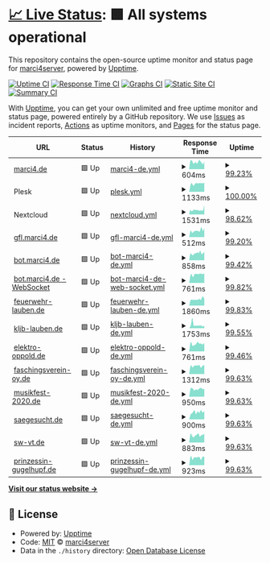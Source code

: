 # [📈 Live Status](https://marci4server.github.io/uptime): <!--live status--> **🟩 All systems operational**

This repository contains the open-source uptime monitor and status page for [marci4server](https://marci4server.github.io/uptime), powered by [Upptime](https://github.com/upptime/upptime).

[![Uptime CI](https://github.com/marci4server/uptime/workflows/Uptime%20CI/badge.svg)](https://github.com/marci4server/uptime/actions?query=workflow%3A%22Uptime+CI%22)
[![Response Time CI](https://github.com/marci4server/uptime/workflows/Response%20Time%20CI/badge.svg)](https://github.com/marci4server/uptime/actions?query=workflow%3A%22Response+Time+CI%22)
[![Graphs CI](https://github.com/marci4server/uptime/workflows/Graphs%20CI/badge.svg)](https://github.com/marci4server/uptime/actions?query=workflow%3A%22Graphs+CI%22)
[![Static Site CI](https://github.com/marci4server/uptime/workflows/Static%20Site%20CI/badge.svg)](https://github.com/marci4server/uptime/actions?query=workflow%3A%22Static+Site+CI%22)
[![Summary CI](https://github.com/marci4server/uptime/workflows/Summary%20CI/badge.svg)](https://github.com/marci4server/uptime/actions?query=workflow%3A%22Summary+CI%22)

With [Upptime](https://upptime.js.org), you can get your own unlimited and free uptime monitor and status page, powered entirely by a GitHub repository. We use [Issues](https://github.com/marci4server/uptime/issues) as incident reports, [Actions](https://github.com/marci4server/uptime/actions) as uptime monitors, and [Pages](https://marci4server.github.io/uptime) for the status page.

<!--start: status pages-->
<!-- This summary is generated by Upptime (https://github.com/upptime/upptime) -->
<!-- Do not edit this manually, your changes will be overwritten -->
<!-- prettier-ignore -->
| URL | Status | History | Response Time | Uptime |
| --- | ------ | ------- | ------------- | ------ |
| <img alt="" src="https://favicons.githubusercontent.com/marci4.de" height="13"> [marci4.de](https://marci4.de) | 🟩 Up | [marci4-de.yml](https://github.com/marci4server/uptime/commits/HEAD/history/marci4-de.yml) | <details><summary><img alt="Response time graph" src="./graphs/marci4-de/response-time-week.png" height="20"> 604ms</summary><br><a href="https://marci4server.github.io/uptime/history/marci4-de"><img alt="Response time 593" src="https://img.shields.io/endpoint?url=https%3A%2F%2Fraw.githubusercontent.com%2Fmarci4server%2Fuptime%2FHEAD%2Fapi%2Fmarci4-de%2Fresponse-time.json"></a><br><a href="https://marci4server.github.io/uptime/history/marci4-de"><img alt="24-hour response time 570" src="https://img.shields.io/endpoint?url=https%3A%2F%2Fraw.githubusercontent.com%2Fmarci4server%2Fuptime%2FHEAD%2Fapi%2Fmarci4-de%2Fresponse-time-day.json"></a><br><a href="https://marci4server.github.io/uptime/history/marci4-de"><img alt="7-day response time 604" src="https://img.shields.io/endpoint?url=https%3A%2F%2Fraw.githubusercontent.com%2Fmarci4server%2Fuptime%2FHEAD%2Fapi%2Fmarci4-de%2Fresponse-time-week.json"></a><br><a href="https://marci4server.github.io/uptime/history/marci4-de"><img alt="30-day response time 610" src="https://img.shields.io/endpoint?url=https%3A%2F%2Fraw.githubusercontent.com%2Fmarci4server%2Fuptime%2FHEAD%2Fapi%2Fmarci4-de%2Fresponse-time-month.json"></a><br><a href="https://marci4server.github.io/uptime/history/marci4-de"><img alt="1-year response time 593" src="https://img.shields.io/endpoint?url=https%3A%2F%2Fraw.githubusercontent.com%2Fmarci4server%2Fuptime%2FHEAD%2Fapi%2Fmarci4-de%2Fresponse-time-year.json"></a></details> | <details><summary><a href="https://marci4server.github.io/uptime/history/marci4-de">99.23%</a></summary><a href="https://marci4server.github.io/uptime/history/marci4-de"><img alt="All-time uptime 99.96%" src="https://img.shields.io/endpoint?url=https%3A%2F%2Fraw.githubusercontent.com%2Fmarci4server%2Fuptime%2FHEAD%2Fapi%2Fmarci4-de%2Fuptime.json"></a><br><a href="https://marci4server.github.io/uptime/history/marci4-de"><img alt="24-hour uptime 95.84%" src="https://img.shields.io/endpoint?url=https%3A%2F%2Fraw.githubusercontent.com%2Fmarci4server%2Fuptime%2FHEAD%2Fapi%2Fmarci4-de%2Fuptime-day.json"></a><br><a href="https://marci4server.github.io/uptime/history/marci4-de"><img alt="7-day uptime 99.23%" src="https://img.shields.io/endpoint?url=https%3A%2F%2Fraw.githubusercontent.com%2Fmarci4server%2Fuptime%2FHEAD%2Fapi%2Fmarci4-de%2Fuptime-week.json"></a><br><a href="https://marci4server.github.io/uptime/history/marci4-de"><img alt="30-day uptime 99.82%" src="https://img.shields.io/endpoint?url=https%3A%2F%2Fraw.githubusercontent.com%2Fmarci4server%2Fuptime%2FHEAD%2Fapi%2Fmarci4-de%2Fuptime-month.json"></a><br><a href="https://marci4server.github.io/uptime/history/marci4-de"><img alt="1-year uptime 99.96%" src="https://img.shields.io/endpoint?url=https%3A%2F%2Fraw.githubusercontent.com%2Fmarci4server%2Fuptime%2FHEAD%2Fapi%2Fmarci4-de%2Fuptime-year.json"></a></details>
| <img alt="" src="https://favicons.githubusercontent.com/null" height="13"> Plesk | 🟩 Up | [plesk.yml](https://github.com/marci4server/uptime/commits/HEAD/history/plesk.yml) | <details><summary><img alt="Response time graph" src="./graphs/plesk/response-time-week.png" height="20"> 1133ms</summary><br><a href="https://marci4server.github.io/uptime/history/plesk"><img alt="Response time 1101" src="https://img.shields.io/endpoint?url=https%3A%2F%2Fraw.githubusercontent.com%2Fmarci4server%2Fuptime%2FHEAD%2Fapi%2Fplesk%2Fresponse-time.json"></a><br><a href="https://marci4server.github.io/uptime/history/plesk"><img alt="24-hour response time 1232" src="https://img.shields.io/endpoint?url=https%3A%2F%2Fraw.githubusercontent.com%2Fmarci4server%2Fuptime%2FHEAD%2Fapi%2Fplesk%2Fresponse-time-day.json"></a><br><a href="https://marci4server.github.io/uptime/history/plesk"><img alt="7-day response time 1133" src="https://img.shields.io/endpoint?url=https%3A%2F%2Fraw.githubusercontent.com%2Fmarci4server%2Fuptime%2FHEAD%2Fapi%2Fplesk%2Fresponse-time-week.json"></a><br><a href="https://marci4server.github.io/uptime/history/plesk"><img alt="30-day response time 1121" src="https://img.shields.io/endpoint?url=https%3A%2F%2Fraw.githubusercontent.com%2Fmarci4server%2Fuptime%2FHEAD%2Fapi%2Fplesk%2Fresponse-time-month.json"></a><br><a href="https://marci4server.github.io/uptime/history/plesk"><img alt="1-year response time 1101" src="https://img.shields.io/endpoint?url=https%3A%2F%2Fraw.githubusercontent.com%2Fmarci4server%2Fuptime%2FHEAD%2Fapi%2Fplesk%2Fresponse-time-year.json"></a></details> | <details><summary><a href="https://marci4server.github.io/uptime/history/plesk">100.00%</a></summary><a href="https://marci4server.github.io/uptime/history/plesk"><img alt="All-time uptime 100.00%" src="https://img.shields.io/endpoint?url=https%3A%2F%2Fraw.githubusercontent.com%2Fmarci4server%2Fuptime%2FHEAD%2Fapi%2Fplesk%2Fuptime.json"></a><br><a href="https://marci4server.github.io/uptime/history/plesk"><img alt="24-hour uptime 100.00%" src="https://img.shields.io/endpoint?url=https%3A%2F%2Fraw.githubusercontent.com%2Fmarci4server%2Fuptime%2FHEAD%2Fapi%2Fplesk%2Fuptime-day.json"></a><br><a href="https://marci4server.github.io/uptime/history/plesk"><img alt="7-day uptime 100.00%" src="https://img.shields.io/endpoint?url=https%3A%2F%2Fraw.githubusercontent.com%2Fmarci4server%2Fuptime%2FHEAD%2Fapi%2Fplesk%2Fuptime-week.json"></a><br><a href="https://marci4server.github.io/uptime/history/plesk"><img alt="30-day uptime 100.00%" src="https://img.shields.io/endpoint?url=https%3A%2F%2Fraw.githubusercontent.com%2Fmarci4server%2Fuptime%2FHEAD%2Fapi%2Fplesk%2Fuptime-month.json"></a><br><a href="https://marci4server.github.io/uptime/history/plesk"><img alt="1-year uptime 100.00%" src="https://img.shields.io/endpoint?url=https%3A%2F%2Fraw.githubusercontent.com%2Fmarci4server%2Fuptime%2FHEAD%2Fapi%2Fplesk%2Fuptime-year.json"></a></details>
| <img alt="" src="https://favicons.githubusercontent.com/null" height="13"> Nextcloud | 🟩 Up | [nextcloud.yml](https://github.com/marci4server/uptime/commits/HEAD/history/nextcloud.yml) | <details><summary><img alt="Response time graph" src="./graphs/nextcloud/response-time-week.png" height="20"> 1531ms</summary><br><a href="https://marci4server.github.io/uptime/history/nextcloud"><img alt="Response time 1773" src="https://img.shields.io/endpoint?url=https%3A%2F%2Fraw.githubusercontent.com%2Fmarci4server%2Fuptime%2FHEAD%2Fapi%2Fnextcloud%2Fresponse-time.json"></a><br><a href="https://marci4server.github.io/uptime/history/nextcloud"><img alt="24-hour response time 1673" src="https://img.shields.io/endpoint?url=https%3A%2F%2Fraw.githubusercontent.com%2Fmarci4server%2Fuptime%2FHEAD%2Fapi%2Fnextcloud%2Fresponse-time-day.json"></a><br><a href="https://marci4server.github.io/uptime/history/nextcloud"><img alt="7-day response time 1531" src="https://img.shields.io/endpoint?url=https%3A%2F%2Fraw.githubusercontent.com%2Fmarci4server%2Fuptime%2FHEAD%2Fapi%2Fnextcloud%2Fresponse-time-week.json"></a><br><a href="https://marci4server.github.io/uptime/history/nextcloud"><img alt="30-day response time 1515" src="https://img.shields.io/endpoint?url=https%3A%2F%2Fraw.githubusercontent.com%2Fmarci4server%2Fuptime%2FHEAD%2Fapi%2Fnextcloud%2Fresponse-time-month.json"></a><br><a href="https://marci4server.github.io/uptime/history/nextcloud"><img alt="1-year response time 1773" src="https://img.shields.io/endpoint?url=https%3A%2F%2Fraw.githubusercontent.com%2Fmarci4server%2Fuptime%2FHEAD%2Fapi%2Fnextcloud%2Fresponse-time-year.json"></a></details> | <details><summary><a href="https://marci4server.github.io/uptime/history/nextcloud">98.62%</a></summary><a href="https://marci4server.github.io/uptime/history/nextcloud"><img alt="All-time uptime 99.93%" src="https://img.shields.io/endpoint?url=https%3A%2F%2Fraw.githubusercontent.com%2Fmarci4server%2Fuptime%2FHEAD%2Fapi%2Fnextcloud%2Fuptime.json"></a><br><a href="https://marci4server.github.io/uptime/history/nextcloud"><img alt="24-hour uptime 91.78%" src="https://img.shields.io/endpoint?url=https%3A%2F%2Fraw.githubusercontent.com%2Fmarci4server%2Fuptime%2FHEAD%2Fapi%2Fnextcloud%2Fuptime-day.json"></a><br><a href="https://marci4server.github.io/uptime/history/nextcloud"><img alt="7-day uptime 98.62%" src="https://img.shields.io/endpoint?url=https%3A%2F%2Fraw.githubusercontent.com%2Fmarci4server%2Fuptime%2FHEAD%2Fapi%2Fnextcloud%2Fuptime-week.json"></a><br><a href="https://marci4server.github.io/uptime/history/nextcloud"><img alt="30-day uptime 99.68%" src="https://img.shields.io/endpoint?url=https%3A%2F%2Fraw.githubusercontent.com%2Fmarci4server%2Fuptime%2FHEAD%2Fapi%2Fnextcloud%2Fuptime-month.json"></a><br><a href="https://marci4server.github.io/uptime/history/nextcloud"><img alt="1-year uptime 99.93%" src="https://img.shields.io/endpoint?url=https%3A%2F%2Fraw.githubusercontent.com%2Fmarci4server%2Fuptime%2FHEAD%2Fapi%2Fnextcloud%2Fuptime-year.json"></a></details>
| <img alt="" src="https://favicons.githubusercontent.com/gfl.marci4.de" height="13"> [gfl.marci4.de](https://gfl.marci4.de) | 🟩 Up | [gfl-marci4-de.yml](https://github.com/marci4server/uptime/commits/HEAD/history/gfl-marci4-de.yml) | <details><summary><img alt="Response time graph" src="./graphs/gfl-marci4-de/response-time-week.png" height="20"> 512ms</summary><br><a href="https://marci4server.github.io/uptime/history/gfl-marci4-de"><img alt="Response time 549" src="https://img.shields.io/endpoint?url=https%3A%2F%2Fraw.githubusercontent.com%2Fmarci4server%2Fuptime%2FHEAD%2Fapi%2Fgfl-marci4-de%2Fresponse-time.json"></a><br><a href="https://marci4server.github.io/uptime/history/gfl-marci4-de"><img alt="24-hour response time 552" src="https://img.shields.io/endpoint?url=https%3A%2F%2Fraw.githubusercontent.com%2Fmarci4server%2Fuptime%2FHEAD%2Fapi%2Fgfl-marci4-de%2Fresponse-time-day.json"></a><br><a href="https://marci4server.github.io/uptime/history/gfl-marci4-de"><img alt="7-day response time 512" src="https://img.shields.io/endpoint?url=https%3A%2F%2Fraw.githubusercontent.com%2Fmarci4server%2Fuptime%2FHEAD%2Fapi%2Fgfl-marci4-de%2Fresponse-time-week.json"></a><br><a href="https://marci4server.github.io/uptime/history/gfl-marci4-de"><img alt="30-day response time 547" src="https://img.shields.io/endpoint?url=https%3A%2F%2Fraw.githubusercontent.com%2Fmarci4server%2Fuptime%2FHEAD%2Fapi%2Fgfl-marci4-de%2Fresponse-time-month.json"></a><br><a href="https://marci4server.github.io/uptime/history/gfl-marci4-de"><img alt="1-year response time 549" src="https://img.shields.io/endpoint?url=https%3A%2F%2Fraw.githubusercontent.com%2Fmarci4server%2Fuptime%2FHEAD%2Fapi%2Fgfl-marci4-de%2Fresponse-time-year.json"></a></details> | <details><summary><a href="https://marci4server.github.io/uptime/history/gfl-marci4-de">99.20%</a></summary><a href="https://marci4server.github.io/uptime/history/gfl-marci4-de"><img alt="All-time uptime 99.96%" src="https://img.shields.io/endpoint?url=https%3A%2F%2Fraw.githubusercontent.com%2Fmarci4server%2Fuptime%2FHEAD%2Fapi%2Fgfl-marci4-de%2Fuptime.json"></a><br><a href="https://marci4server.github.io/uptime/history/gfl-marci4-de"><img alt="24-hour uptime 95.84%" src="https://img.shields.io/endpoint?url=https%3A%2F%2Fraw.githubusercontent.com%2Fmarci4server%2Fuptime%2FHEAD%2Fapi%2Fgfl-marci4-de%2Fuptime-day.json"></a><br><a href="https://marci4server.github.io/uptime/history/gfl-marci4-de"><img alt="7-day uptime 99.20%" src="https://img.shields.io/endpoint?url=https%3A%2F%2Fraw.githubusercontent.com%2Fmarci4server%2Fuptime%2FHEAD%2Fapi%2Fgfl-marci4-de%2Fuptime-week.json"></a><br><a href="https://marci4server.github.io/uptime/history/gfl-marci4-de"><img alt="30-day uptime 99.82%" src="https://img.shields.io/endpoint?url=https%3A%2F%2Fraw.githubusercontent.com%2Fmarci4server%2Fuptime%2FHEAD%2Fapi%2Fgfl-marci4-de%2Fuptime-month.json"></a><br><a href="https://marci4server.github.io/uptime/history/gfl-marci4-de"><img alt="1-year uptime 99.96%" src="https://img.shields.io/endpoint?url=https%3A%2F%2Fraw.githubusercontent.com%2Fmarci4server%2Fuptime%2FHEAD%2Fapi%2Fgfl-marci4-de%2Fuptime-year.json"></a></details>
| <img alt="" src="https://favicons.githubusercontent.com/bot.marci4.de" height="13"> [bot.marci4.de](https://bot.marci4.de) | 🟩 Up | [bot-marci4-de.yml](https://github.com/marci4server/uptime/commits/HEAD/history/bot-marci4-de.yml) | <details><summary><img alt="Response time graph" src="./graphs/bot-marci4-de/response-time-week.png" height="20"> 858ms</summary><br><a href="https://marci4server.github.io/uptime/history/bot-marci4-de"><img alt="Response time 819" src="https://img.shields.io/endpoint?url=https%3A%2F%2Fraw.githubusercontent.com%2Fmarci4server%2Fuptime%2FHEAD%2Fapi%2Fbot-marci4-de%2Fresponse-time.json"></a><br><a href="https://marci4server.github.io/uptime/history/bot-marci4-de"><img alt="24-hour response time 959" src="https://img.shields.io/endpoint?url=https%3A%2F%2Fraw.githubusercontent.com%2Fmarci4server%2Fuptime%2FHEAD%2Fapi%2Fbot-marci4-de%2Fresponse-time-day.json"></a><br><a href="https://marci4server.github.io/uptime/history/bot-marci4-de"><img alt="7-day response time 858" src="https://img.shields.io/endpoint?url=https%3A%2F%2Fraw.githubusercontent.com%2Fmarci4server%2Fuptime%2FHEAD%2Fapi%2Fbot-marci4-de%2Fresponse-time-week.json"></a><br><a href="https://marci4server.github.io/uptime/history/bot-marci4-de"><img alt="30-day response time 867" src="https://img.shields.io/endpoint?url=https%3A%2F%2Fraw.githubusercontent.com%2Fmarci4server%2Fuptime%2FHEAD%2Fapi%2Fbot-marci4-de%2Fresponse-time-month.json"></a><br><a href="https://marci4server.github.io/uptime/history/bot-marci4-de"><img alt="1-year response time 819" src="https://img.shields.io/endpoint?url=https%3A%2F%2Fraw.githubusercontent.com%2Fmarci4server%2Fuptime%2FHEAD%2Fapi%2Fbot-marci4-de%2Fresponse-time-year.json"></a></details> | <details><summary><a href="https://marci4server.github.io/uptime/history/bot-marci4-de">99.42%</a></summary><a href="https://marci4server.github.io/uptime/history/bot-marci4-de"><img alt="All-time uptime 99.97%" src="https://img.shields.io/endpoint?url=https%3A%2F%2Fraw.githubusercontent.com%2Fmarci4server%2Fuptime%2FHEAD%2Fapi%2Fbot-marci4-de%2Fuptime.json"></a><br><a href="https://marci4server.github.io/uptime/history/bot-marci4-de"><img alt="24-hour uptime 97.34%" src="https://img.shields.io/endpoint?url=https%3A%2F%2Fraw.githubusercontent.com%2Fmarci4server%2Fuptime%2FHEAD%2Fapi%2Fbot-marci4-de%2Fuptime-day.json"></a><br><a href="https://marci4server.github.io/uptime/history/bot-marci4-de"><img alt="7-day uptime 99.42%" src="https://img.shields.io/endpoint?url=https%3A%2F%2Fraw.githubusercontent.com%2Fmarci4server%2Fuptime%2FHEAD%2Fapi%2Fbot-marci4-de%2Fuptime-week.json"></a><br><a href="https://marci4server.github.io/uptime/history/bot-marci4-de"><img alt="30-day uptime 99.87%" src="https://img.shields.io/endpoint?url=https%3A%2F%2Fraw.githubusercontent.com%2Fmarci4server%2Fuptime%2FHEAD%2Fapi%2Fbot-marci4-de%2Fuptime-month.json"></a><br><a href="https://marci4server.github.io/uptime/history/bot-marci4-de"><img alt="1-year uptime 99.97%" src="https://img.shields.io/endpoint?url=https%3A%2F%2Fraw.githubusercontent.com%2Fmarci4server%2Fuptime%2FHEAD%2Fapi%2Fbot-marci4-de%2Fuptime-year.json"></a></details>
| <img alt="" src="https://favicons.githubusercontent.com/bot.marci4.de" height="13"> [bot.marci4.de - WebSocket](https://bot.marci4.de:8081) | 🟩 Up | [bot-marci4-de-web-socket.yml](https://github.com/marci4server/uptime/commits/HEAD/history/bot-marci4-de-web-socket.yml) | <details><summary><img alt="Response time graph" src="./graphs/bot-marci4-de-web-socket/response-time-week.png" height="20"> 761ms</summary><br><a href="https://marci4server.github.io/uptime/history/bot-marci4-de-web-socket"><img alt="Response time 691" src="https://img.shields.io/endpoint?url=https%3A%2F%2Fraw.githubusercontent.com%2Fmarci4server%2Fuptime%2FHEAD%2Fapi%2Fbot-marci4-de-web-socket%2Fresponse-time.json"></a><br><a href="https://marci4server.github.io/uptime/history/bot-marci4-de-web-socket"><img alt="24-hour response time 828" src="https://img.shields.io/endpoint?url=https%3A%2F%2Fraw.githubusercontent.com%2Fmarci4server%2Fuptime%2FHEAD%2Fapi%2Fbot-marci4-de-web-socket%2Fresponse-time-day.json"></a><br><a href="https://marci4server.github.io/uptime/history/bot-marci4-de-web-socket"><img alt="7-day response time 761" src="https://img.shields.io/endpoint?url=https%3A%2F%2Fraw.githubusercontent.com%2Fmarci4server%2Fuptime%2FHEAD%2Fapi%2Fbot-marci4-de-web-socket%2Fresponse-time-week.json"></a><br><a href="https://marci4server.github.io/uptime/history/bot-marci4-de-web-socket"><img alt="30-day response time 744" src="https://img.shields.io/endpoint?url=https%3A%2F%2Fraw.githubusercontent.com%2Fmarci4server%2Fuptime%2FHEAD%2Fapi%2Fbot-marci4-de-web-socket%2Fresponse-time-month.json"></a><br><a href="https://marci4server.github.io/uptime/history/bot-marci4-de-web-socket"><img alt="1-year response time 691" src="https://img.shields.io/endpoint?url=https%3A%2F%2Fraw.githubusercontent.com%2Fmarci4server%2Fuptime%2FHEAD%2Fapi%2Fbot-marci4-de-web-socket%2Fresponse-time-year.json"></a></details> | <details><summary><a href="https://marci4server.github.io/uptime/history/bot-marci4-de-web-socket">99.82%</a></summary><a href="https://marci4server.github.io/uptime/history/bot-marci4-de-web-socket"><img alt="All-time uptime 99.99%" src="https://img.shields.io/endpoint?url=https%3A%2F%2Fraw.githubusercontent.com%2Fmarci4server%2Fuptime%2FHEAD%2Fapi%2Fbot-marci4-de-web-socket%2Fuptime.json"></a><br><a href="https://marci4server.github.io/uptime/history/bot-marci4-de-web-socket"><img alt="24-hour uptime 100.00%" src="https://img.shields.io/endpoint?url=https%3A%2F%2Fraw.githubusercontent.com%2Fmarci4server%2Fuptime%2FHEAD%2Fapi%2Fbot-marci4-de-web-socket%2Fuptime-day.json"></a><br><a href="https://marci4server.github.io/uptime/history/bot-marci4-de-web-socket"><img alt="7-day uptime 99.82%" src="https://img.shields.io/endpoint?url=https%3A%2F%2Fraw.githubusercontent.com%2Fmarci4server%2Fuptime%2FHEAD%2Fapi%2Fbot-marci4-de-web-socket%2Fuptime-week.json"></a><br><a href="https://marci4server.github.io/uptime/history/bot-marci4-de-web-socket"><img alt="30-day uptime 99.96%" src="https://img.shields.io/endpoint?url=https%3A%2F%2Fraw.githubusercontent.com%2Fmarci4server%2Fuptime%2FHEAD%2Fapi%2Fbot-marci4-de-web-socket%2Fuptime-month.json"></a><br><a href="https://marci4server.github.io/uptime/history/bot-marci4-de-web-socket"><img alt="1-year uptime 99.99%" src="https://img.shields.io/endpoint?url=https%3A%2F%2Fraw.githubusercontent.com%2Fmarci4server%2Fuptime%2FHEAD%2Fapi%2Fbot-marci4-de-web-socket%2Fuptime-year.json"></a></details>
| <img alt="" src="https://favicons.githubusercontent.com/feuerwehr-lauben.de" height="13"> [feuerwehr-lauben.de](https://feuerwehr-lauben.de) | 🟩 Up | [feuerwehr-lauben-de.yml](https://github.com/marci4server/uptime/commits/HEAD/history/feuerwehr-lauben-de.yml) | <details><summary><img alt="Response time graph" src="./graphs/feuerwehr-lauben-de/response-time-week.png" height="20"> 1860ms</summary><br><a href="https://marci4server.github.io/uptime/history/feuerwehr-lauben-de"><img alt="Response time 1501" src="https://img.shields.io/endpoint?url=https%3A%2F%2Fraw.githubusercontent.com%2Fmarci4server%2Fuptime%2FHEAD%2Fapi%2Ffeuerwehr-lauben-de%2Fresponse-time.json"></a><br><a href="https://marci4server.github.io/uptime/history/feuerwehr-lauben-de"><img alt="24-hour response time 1905" src="https://img.shields.io/endpoint?url=https%3A%2F%2Fraw.githubusercontent.com%2Fmarci4server%2Fuptime%2FHEAD%2Fapi%2Ffeuerwehr-lauben-de%2Fresponse-time-day.json"></a><br><a href="https://marci4server.github.io/uptime/history/feuerwehr-lauben-de"><img alt="7-day response time 1860" src="https://img.shields.io/endpoint?url=https%3A%2F%2Fraw.githubusercontent.com%2Fmarci4server%2Fuptime%2FHEAD%2Fapi%2Ffeuerwehr-lauben-de%2Fresponse-time-week.json"></a><br><a href="https://marci4server.github.io/uptime/history/feuerwehr-lauben-de"><img alt="30-day response time 1752" src="https://img.shields.io/endpoint?url=https%3A%2F%2Fraw.githubusercontent.com%2Fmarci4server%2Fuptime%2FHEAD%2Fapi%2Ffeuerwehr-lauben-de%2Fresponse-time-month.json"></a><br><a href="https://marci4server.github.io/uptime/history/feuerwehr-lauben-de"><img alt="1-year response time 1501" src="https://img.shields.io/endpoint?url=https%3A%2F%2Fraw.githubusercontent.com%2Fmarci4server%2Fuptime%2FHEAD%2Fapi%2Ffeuerwehr-lauben-de%2Fresponse-time-year.json"></a></details> | <details><summary><a href="https://marci4server.github.io/uptime/history/feuerwehr-lauben-de">99.83%</a></summary><a href="https://marci4server.github.io/uptime/history/feuerwehr-lauben-de"><img alt="All-time uptime 99.99%" src="https://img.shields.io/endpoint?url=https%3A%2F%2Fraw.githubusercontent.com%2Fmarci4server%2Fuptime%2FHEAD%2Fapi%2Ffeuerwehr-lauben-de%2Fuptime.json"></a><br><a href="https://marci4server.github.io/uptime/history/feuerwehr-lauben-de"><img alt="24-hour uptime 98.82%" src="https://img.shields.io/endpoint?url=https%3A%2F%2Fraw.githubusercontent.com%2Fmarci4server%2Fuptime%2FHEAD%2Fapi%2Ffeuerwehr-lauben-de%2Fuptime-day.json"></a><br><a href="https://marci4server.github.io/uptime/history/feuerwehr-lauben-de"><img alt="7-day uptime 99.83%" src="https://img.shields.io/endpoint?url=https%3A%2F%2Fraw.githubusercontent.com%2Fmarci4server%2Fuptime%2FHEAD%2Fapi%2Ffeuerwehr-lauben-de%2Fuptime-week.json"></a><br><a href="https://marci4server.github.io/uptime/history/feuerwehr-lauben-de"><img alt="30-day uptime 99.96%" src="https://img.shields.io/endpoint?url=https%3A%2F%2Fraw.githubusercontent.com%2Fmarci4server%2Fuptime%2FHEAD%2Fapi%2Ffeuerwehr-lauben-de%2Fuptime-month.json"></a><br><a href="https://marci4server.github.io/uptime/history/feuerwehr-lauben-de"><img alt="1-year uptime 99.99%" src="https://img.shields.io/endpoint?url=https%3A%2F%2Fraw.githubusercontent.com%2Fmarci4server%2Fuptime%2FHEAD%2Fapi%2Ffeuerwehr-lauben-de%2Fuptime-year.json"></a></details>
| <img alt="" src="https://favicons.githubusercontent.com/kljb-lauben.de" height="13"> [kljb-lauben.de](https://kljb-lauben.de) | 🟩 Up | [kljb-lauben-de.yml](https://github.com/marci4server/uptime/commits/HEAD/history/kljb-lauben-de.yml) | <details><summary><img alt="Response time graph" src="./graphs/kljb-lauben-de/response-time-week.png" height="20"> 1753ms</summary><br><a href="https://marci4server.github.io/uptime/history/kljb-lauben-de"><img alt="Response time 1710" src="https://img.shields.io/endpoint?url=https%3A%2F%2Fraw.githubusercontent.com%2Fmarci4server%2Fuptime%2FHEAD%2Fapi%2Fkljb-lauben-de%2Fresponse-time.json"></a><br><a href="https://marci4server.github.io/uptime/history/kljb-lauben-de"><img alt="24-hour response time 1525" src="https://img.shields.io/endpoint?url=https%3A%2F%2Fraw.githubusercontent.com%2Fmarci4server%2Fuptime%2FHEAD%2Fapi%2Fkljb-lauben-de%2Fresponse-time-day.json"></a><br><a href="https://marci4server.github.io/uptime/history/kljb-lauben-de"><img alt="7-day response time 1753" src="https://img.shields.io/endpoint?url=https%3A%2F%2Fraw.githubusercontent.com%2Fmarci4server%2Fuptime%2FHEAD%2Fapi%2Fkljb-lauben-de%2Fresponse-time-week.json"></a><br><a href="https://marci4server.github.io/uptime/history/kljb-lauben-de"><img alt="30-day response time 1536" src="https://img.shields.io/endpoint?url=https%3A%2F%2Fraw.githubusercontent.com%2Fmarci4server%2Fuptime%2FHEAD%2Fapi%2Fkljb-lauben-de%2Fresponse-time-month.json"></a><br><a href="https://marci4server.github.io/uptime/history/kljb-lauben-de"><img alt="1-year response time 1710" src="https://img.shields.io/endpoint?url=https%3A%2F%2Fraw.githubusercontent.com%2Fmarci4server%2Fuptime%2FHEAD%2Fapi%2Fkljb-lauben-de%2Fresponse-time-year.json"></a></details> | <details><summary><a href="https://marci4server.github.io/uptime/history/kljb-lauben-de">99.55%</a></summary><a href="https://marci4server.github.io/uptime/history/kljb-lauben-de"><img alt="All-time uptime 99.98%" src="https://img.shields.io/endpoint?url=https%3A%2F%2Fraw.githubusercontent.com%2Fmarci4server%2Fuptime%2FHEAD%2Fapi%2Fkljb-lauben-de%2Fuptime.json"></a><br><a href="https://marci4server.github.io/uptime/history/kljb-lauben-de"><img alt="24-hour uptime 98.82%" src="https://img.shields.io/endpoint?url=https%3A%2F%2Fraw.githubusercontent.com%2Fmarci4server%2Fuptime%2FHEAD%2Fapi%2Fkljb-lauben-de%2Fuptime-day.json"></a><br><a href="https://marci4server.github.io/uptime/history/kljb-lauben-de"><img alt="7-day uptime 99.55%" src="https://img.shields.io/endpoint?url=https%3A%2F%2Fraw.githubusercontent.com%2Fmarci4server%2Fuptime%2FHEAD%2Fapi%2Fkljb-lauben-de%2Fuptime-week.json"></a><br><a href="https://marci4server.github.io/uptime/history/kljb-lauben-de"><img alt="30-day uptime 99.90%" src="https://img.shields.io/endpoint?url=https%3A%2F%2Fraw.githubusercontent.com%2Fmarci4server%2Fuptime%2FHEAD%2Fapi%2Fkljb-lauben-de%2Fuptime-month.json"></a><br><a href="https://marci4server.github.io/uptime/history/kljb-lauben-de"><img alt="1-year uptime 99.98%" src="https://img.shields.io/endpoint?url=https%3A%2F%2Fraw.githubusercontent.com%2Fmarci4server%2Fuptime%2FHEAD%2Fapi%2Fkljb-lauben-de%2Fuptime-year.json"></a></details>
| <img alt="" src="https://favicons.githubusercontent.com/elektro-oppold.de" height="13"> [elektro-oppold.de](https://elektro-oppold.de) | 🟩 Up | [elektro-oppold-de.yml](https://github.com/marci4server/uptime/commits/HEAD/history/elektro-oppold-de.yml) | <details><summary><img alt="Response time graph" src="./graphs/elektro-oppold-de/response-time-week.png" height="20"> 761ms</summary><br><a href="https://marci4server.github.io/uptime/history/elektro-oppold-de"><img alt="Response time 733" src="https://img.shields.io/endpoint?url=https%3A%2F%2Fraw.githubusercontent.com%2Fmarci4server%2Fuptime%2FHEAD%2Fapi%2Felektro-oppold-de%2Fresponse-time.json"></a><br><a href="https://marci4server.github.io/uptime/history/elektro-oppold-de"><img alt="24-hour response time 810" src="https://img.shields.io/endpoint?url=https%3A%2F%2Fraw.githubusercontent.com%2Fmarci4server%2Fuptime%2FHEAD%2Fapi%2Felektro-oppold-de%2Fresponse-time-day.json"></a><br><a href="https://marci4server.github.io/uptime/history/elektro-oppold-de"><img alt="7-day response time 761" src="https://img.shields.io/endpoint?url=https%3A%2F%2Fraw.githubusercontent.com%2Fmarci4server%2Fuptime%2FHEAD%2Fapi%2Felektro-oppold-de%2Fresponse-time-week.json"></a><br><a href="https://marci4server.github.io/uptime/history/elektro-oppold-de"><img alt="30-day response time 776" src="https://img.shields.io/endpoint?url=https%3A%2F%2Fraw.githubusercontent.com%2Fmarci4server%2Fuptime%2FHEAD%2Fapi%2Felektro-oppold-de%2Fresponse-time-month.json"></a><br><a href="https://marci4server.github.io/uptime/history/elektro-oppold-de"><img alt="1-year response time 733" src="https://img.shields.io/endpoint?url=https%3A%2F%2Fraw.githubusercontent.com%2Fmarci4server%2Fuptime%2FHEAD%2Fapi%2Felektro-oppold-de%2Fresponse-time-year.json"></a></details> | <details><summary><a href="https://marci4server.github.io/uptime/history/elektro-oppold-de">99.46%</a></summary><a href="https://marci4server.github.io/uptime/history/elektro-oppold-de"><img alt="All-time uptime 99.97%" src="https://img.shields.io/endpoint?url=https%3A%2F%2Fraw.githubusercontent.com%2Fmarci4server%2Fuptime%2FHEAD%2Fapi%2Felektro-oppold-de%2Fuptime.json"></a><br><a href="https://marci4server.github.io/uptime/history/elektro-oppold-de"><img alt="24-hour uptime 97.38%" src="https://img.shields.io/endpoint?url=https%3A%2F%2Fraw.githubusercontent.com%2Fmarci4server%2Fuptime%2FHEAD%2Fapi%2Felektro-oppold-de%2Fuptime-day.json"></a><br><a href="https://marci4server.github.io/uptime/history/elektro-oppold-de"><img alt="7-day uptime 99.46%" src="https://img.shields.io/endpoint?url=https%3A%2F%2Fraw.githubusercontent.com%2Fmarci4server%2Fuptime%2FHEAD%2Fapi%2Felektro-oppold-de%2Fuptime-week.json"></a><br><a href="https://marci4server.github.io/uptime/history/elektro-oppold-de"><img alt="30-day uptime 99.88%" src="https://img.shields.io/endpoint?url=https%3A%2F%2Fraw.githubusercontent.com%2Fmarci4server%2Fuptime%2FHEAD%2Fapi%2Felektro-oppold-de%2Fuptime-month.json"></a><br><a href="https://marci4server.github.io/uptime/history/elektro-oppold-de"><img alt="1-year uptime 99.97%" src="https://img.shields.io/endpoint?url=https%3A%2F%2Fraw.githubusercontent.com%2Fmarci4server%2Fuptime%2FHEAD%2Fapi%2Felektro-oppold-de%2Fuptime-year.json"></a></details>
| <img alt="" src="https://favicons.githubusercontent.com/faschingsverein-oy.de" height="13"> [faschingsverein-oy.de](https://faschingsverein-oy.de) | 🟩 Up | [faschingsverein-oy-de.yml](https://github.com/marci4server/uptime/commits/HEAD/history/faschingsverein-oy-de.yml) | <details><summary><img alt="Response time graph" src="./graphs/faschingsverein-oy-de/response-time-week.png" height="20"> 1312ms</summary><br><a href="https://marci4server.github.io/uptime/history/faschingsverein-oy-de"><img alt="Response time 1306" src="https://img.shields.io/endpoint?url=https%3A%2F%2Fraw.githubusercontent.com%2Fmarci4server%2Fuptime%2FHEAD%2Fapi%2Ffaschingsverein-oy-de%2Fresponse-time.json"></a><br><a href="https://marci4server.github.io/uptime/history/faschingsverein-oy-de"><img alt="24-hour response time 1410" src="https://img.shields.io/endpoint?url=https%3A%2F%2Fraw.githubusercontent.com%2Fmarci4server%2Fuptime%2FHEAD%2Fapi%2Ffaschingsverein-oy-de%2Fresponse-time-day.json"></a><br><a href="https://marci4server.github.io/uptime/history/faschingsverein-oy-de"><img alt="7-day response time 1312" src="https://img.shields.io/endpoint?url=https%3A%2F%2Fraw.githubusercontent.com%2Fmarci4server%2Fuptime%2FHEAD%2Fapi%2Ffaschingsverein-oy-de%2Fresponse-time-week.json"></a><br><a href="https://marci4server.github.io/uptime/history/faschingsverein-oy-de"><img alt="30-day response time 1311" src="https://img.shields.io/endpoint?url=https%3A%2F%2Fraw.githubusercontent.com%2Fmarci4server%2Fuptime%2FHEAD%2Fapi%2Ffaschingsverein-oy-de%2Fresponse-time-month.json"></a><br><a href="https://marci4server.github.io/uptime/history/faschingsverein-oy-de"><img alt="1-year response time 1306" src="https://img.shields.io/endpoint?url=https%3A%2F%2Fraw.githubusercontent.com%2Fmarci4server%2Fuptime%2FHEAD%2Fapi%2Ffaschingsverein-oy-de%2Fresponse-time-year.json"></a></details> | <details><summary><a href="https://marci4server.github.io/uptime/history/faschingsverein-oy-de">99.63%</a></summary><a href="https://marci4server.github.io/uptime/history/faschingsverein-oy-de"><img alt="All-time uptime 99.98%" src="https://img.shields.io/endpoint?url=https%3A%2F%2Fraw.githubusercontent.com%2Fmarci4server%2Fuptime%2FHEAD%2Fapi%2Ffaschingsverein-oy-de%2Fuptime.json"></a><br><a href="https://marci4server.github.io/uptime/history/faschingsverein-oy-de"><img alt="24-hour uptime 97.38%" src="https://img.shields.io/endpoint?url=https%3A%2F%2Fraw.githubusercontent.com%2Fmarci4server%2Fuptime%2FHEAD%2Fapi%2Ffaschingsverein-oy-de%2Fuptime-day.json"></a><br><a href="https://marci4server.github.io/uptime/history/faschingsverein-oy-de"><img alt="7-day uptime 99.63%" src="https://img.shields.io/endpoint?url=https%3A%2F%2Fraw.githubusercontent.com%2Fmarci4server%2Fuptime%2FHEAD%2Fapi%2Ffaschingsverein-oy-de%2Fuptime-week.json"></a><br><a href="https://marci4server.github.io/uptime/history/faschingsverein-oy-de"><img alt="30-day uptime 99.91%" src="https://img.shields.io/endpoint?url=https%3A%2F%2Fraw.githubusercontent.com%2Fmarci4server%2Fuptime%2FHEAD%2Fapi%2Ffaschingsverein-oy-de%2Fuptime-month.json"></a><br><a href="https://marci4server.github.io/uptime/history/faschingsverein-oy-de"><img alt="1-year uptime 99.98%" src="https://img.shields.io/endpoint?url=https%3A%2F%2Fraw.githubusercontent.com%2Fmarci4server%2Fuptime%2FHEAD%2Fapi%2Ffaschingsverein-oy-de%2Fuptime-year.json"></a></details>
| <img alt="" src="https://favicons.githubusercontent.com/musikfest-2020.de" height="13"> [musikfest-2020.de](https://musikfest-2020.de/) | 🟩 Up | [musikfest-2020-de.yml](https://github.com/marci4server/uptime/commits/HEAD/history/musikfest-2020-de.yml) | <details><summary><img alt="Response time graph" src="./graphs/musikfest-2020-de/response-time-week.png" height="20"> 950ms</summary><br><a href="https://marci4server.github.io/uptime/history/musikfest-2020-de"><img alt="Response time 1252" src="https://img.shields.io/endpoint?url=https%3A%2F%2Fraw.githubusercontent.com%2Fmarci4server%2Fuptime%2FHEAD%2Fapi%2Fmusikfest-2020-de%2Fresponse-time.json"></a><br><a href="https://marci4server.github.io/uptime/history/musikfest-2020-de"><img alt="24-hour response time 1024" src="https://img.shields.io/endpoint?url=https%3A%2F%2Fraw.githubusercontent.com%2Fmarci4server%2Fuptime%2FHEAD%2Fapi%2Fmusikfest-2020-de%2Fresponse-time-day.json"></a><br><a href="https://marci4server.github.io/uptime/history/musikfest-2020-de"><img alt="7-day response time 950" src="https://img.shields.io/endpoint?url=https%3A%2F%2Fraw.githubusercontent.com%2Fmarci4server%2Fuptime%2FHEAD%2Fapi%2Fmusikfest-2020-de%2Fresponse-time-week.json"></a><br><a href="https://marci4server.github.io/uptime/history/musikfest-2020-de"><img alt="30-day response time 917" src="https://img.shields.io/endpoint?url=https%3A%2F%2Fraw.githubusercontent.com%2Fmarci4server%2Fuptime%2FHEAD%2Fapi%2Fmusikfest-2020-de%2Fresponse-time-month.json"></a><br><a href="https://marci4server.github.io/uptime/history/musikfest-2020-de"><img alt="1-year response time 1252" src="https://img.shields.io/endpoint?url=https%3A%2F%2Fraw.githubusercontent.com%2Fmarci4server%2Fuptime%2FHEAD%2Fapi%2Fmusikfest-2020-de%2Fresponse-time-year.json"></a></details> | <details><summary><a href="https://marci4server.github.io/uptime/history/musikfest-2020-de">99.63%</a></summary><a href="https://marci4server.github.io/uptime/history/musikfest-2020-de"><img alt="All-time uptime 99.98%" src="https://img.shields.io/endpoint?url=https%3A%2F%2Fraw.githubusercontent.com%2Fmarci4server%2Fuptime%2FHEAD%2Fapi%2Fmusikfest-2020-de%2Fuptime.json"></a><br><a href="https://marci4server.github.io/uptime/history/musikfest-2020-de"><img alt="24-hour uptime 97.38%" src="https://img.shields.io/endpoint?url=https%3A%2F%2Fraw.githubusercontent.com%2Fmarci4server%2Fuptime%2FHEAD%2Fapi%2Fmusikfest-2020-de%2Fuptime-day.json"></a><br><a href="https://marci4server.github.io/uptime/history/musikfest-2020-de"><img alt="7-day uptime 99.63%" src="https://img.shields.io/endpoint?url=https%3A%2F%2Fraw.githubusercontent.com%2Fmarci4server%2Fuptime%2FHEAD%2Fapi%2Fmusikfest-2020-de%2Fuptime-week.json"></a><br><a href="https://marci4server.github.io/uptime/history/musikfest-2020-de"><img alt="30-day uptime 99.91%" src="https://img.shields.io/endpoint?url=https%3A%2F%2Fraw.githubusercontent.com%2Fmarci4server%2Fuptime%2FHEAD%2Fapi%2Fmusikfest-2020-de%2Fuptime-month.json"></a><br><a href="https://marci4server.github.io/uptime/history/musikfest-2020-de"><img alt="1-year uptime 99.98%" src="https://img.shields.io/endpoint?url=https%3A%2F%2Fraw.githubusercontent.com%2Fmarci4server%2Fuptime%2FHEAD%2Fapi%2Fmusikfest-2020-de%2Fuptime-year.json"></a></details>
| <img alt="" src="https://favicons.githubusercontent.com/saegesucht.de" height="13"> [saegesucht.de](https://saegesucht.de) | 🟩 Up | [saegesucht-de.yml](https://github.com/marci4server/uptime/commits/HEAD/history/saegesucht-de.yml) | <details><summary><img alt="Response time graph" src="./graphs/saegesucht-de/response-time-week.png" height="20"> 900ms</summary><br><a href="https://marci4server.github.io/uptime/history/saegesucht-de"><img alt="Response time 1044" src="https://img.shields.io/endpoint?url=https%3A%2F%2Fraw.githubusercontent.com%2Fmarci4server%2Fuptime%2FHEAD%2Fapi%2Fsaegesucht-de%2Fresponse-time.json"></a><br><a href="https://marci4server.github.io/uptime/history/saegesucht-de"><img alt="24-hour response time 1023" src="https://img.shields.io/endpoint?url=https%3A%2F%2Fraw.githubusercontent.com%2Fmarci4server%2Fuptime%2FHEAD%2Fapi%2Fsaegesucht-de%2Fresponse-time-day.json"></a><br><a href="https://marci4server.github.io/uptime/history/saegesucht-de"><img alt="7-day response time 900" src="https://img.shields.io/endpoint?url=https%3A%2F%2Fraw.githubusercontent.com%2Fmarci4server%2Fuptime%2FHEAD%2Fapi%2Fsaegesucht-de%2Fresponse-time-week.json"></a><br><a href="https://marci4server.github.io/uptime/history/saegesucht-de"><img alt="30-day response time 986" src="https://img.shields.io/endpoint?url=https%3A%2F%2Fraw.githubusercontent.com%2Fmarci4server%2Fuptime%2FHEAD%2Fapi%2Fsaegesucht-de%2Fresponse-time-month.json"></a><br><a href="https://marci4server.github.io/uptime/history/saegesucht-de"><img alt="1-year response time 1044" src="https://img.shields.io/endpoint?url=https%3A%2F%2Fraw.githubusercontent.com%2Fmarci4server%2Fuptime%2FHEAD%2Fapi%2Fsaegesucht-de%2Fresponse-time-year.json"></a></details> | <details><summary><a href="https://marci4server.github.io/uptime/history/saegesucht-de">99.63%</a></summary><a href="https://marci4server.github.io/uptime/history/saegesucht-de"><img alt="All-time uptime 99.98%" src="https://img.shields.io/endpoint?url=https%3A%2F%2Fraw.githubusercontent.com%2Fmarci4server%2Fuptime%2FHEAD%2Fapi%2Fsaegesucht-de%2Fuptime.json"></a><br><a href="https://marci4server.github.io/uptime/history/saegesucht-de"><img alt="24-hour uptime 97.38%" src="https://img.shields.io/endpoint?url=https%3A%2F%2Fraw.githubusercontent.com%2Fmarci4server%2Fuptime%2FHEAD%2Fapi%2Fsaegesucht-de%2Fuptime-day.json"></a><br><a href="https://marci4server.github.io/uptime/history/saegesucht-de"><img alt="7-day uptime 99.63%" src="https://img.shields.io/endpoint?url=https%3A%2F%2Fraw.githubusercontent.com%2Fmarci4server%2Fuptime%2FHEAD%2Fapi%2Fsaegesucht-de%2Fuptime-week.json"></a><br><a href="https://marci4server.github.io/uptime/history/saegesucht-de"><img alt="30-day uptime 99.91%" src="https://img.shields.io/endpoint?url=https%3A%2F%2Fraw.githubusercontent.com%2Fmarci4server%2Fuptime%2FHEAD%2Fapi%2Fsaegesucht-de%2Fuptime-month.json"></a><br><a href="https://marci4server.github.io/uptime/history/saegesucht-de"><img alt="1-year uptime 99.98%" src="https://img.shields.io/endpoint?url=https%3A%2F%2Fraw.githubusercontent.com%2Fmarci4server%2Fuptime%2FHEAD%2Fapi%2Fsaegesucht-de%2Fuptime-year.json"></a></details>
| <img alt="" src="https://favicons.githubusercontent.com/sw-vt.de" height="13"> [sw-vt.de](https://sw-vt.de/) | 🟩 Up | [sw-vt-de.yml](https://github.com/marci4server/uptime/commits/HEAD/history/sw-vt-de.yml) | <details><summary><img alt="Response time graph" src="./graphs/sw-vt-de/response-time-week.png" height="20"> 883ms</summary><br><a href="https://marci4server.github.io/uptime/history/sw-vt-de"><img alt="Response time 932" src="https://img.shields.io/endpoint?url=https%3A%2F%2Fraw.githubusercontent.com%2Fmarci4server%2Fuptime%2FHEAD%2Fapi%2Fsw-vt-de%2Fresponse-time.json"></a><br><a href="https://marci4server.github.io/uptime/history/sw-vt-de"><img alt="24-hour response time 954" src="https://img.shields.io/endpoint?url=https%3A%2F%2Fraw.githubusercontent.com%2Fmarci4server%2Fuptime%2FHEAD%2Fapi%2Fsw-vt-de%2Fresponse-time-day.json"></a><br><a href="https://marci4server.github.io/uptime/history/sw-vt-de"><img alt="7-day response time 883" src="https://img.shields.io/endpoint?url=https%3A%2F%2Fraw.githubusercontent.com%2Fmarci4server%2Fuptime%2FHEAD%2Fapi%2Fsw-vt-de%2Fresponse-time-week.json"></a><br><a href="https://marci4server.github.io/uptime/history/sw-vt-de"><img alt="30-day response time 938" src="https://img.shields.io/endpoint?url=https%3A%2F%2Fraw.githubusercontent.com%2Fmarci4server%2Fuptime%2FHEAD%2Fapi%2Fsw-vt-de%2Fresponse-time-month.json"></a><br><a href="https://marci4server.github.io/uptime/history/sw-vt-de"><img alt="1-year response time 932" src="https://img.shields.io/endpoint?url=https%3A%2F%2Fraw.githubusercontent.com%2Fmarci4server%2Fuptime%2FHEAD%2Fapi%2Fsw-vt-de%2Fresponse-time-year.json"></a></details> | <details><summary><a href="https://marci4server.github.io/uptime/history/sw-vt-de">99.63%</a></summary><a href="https://marci4server.github.io/uptime/history/sw-vt-de"><img alt="All-time uptime 99.98%" src="https://img.shields.io/endpoint?url=https%3A%2F%2Fraw.githubusercontent.com%2Fmarci4server%2Fuptime%2FHEAD%2Fapi%2Fsw-vt-de%2Fuptime.json"></a><br><a href="https://marci4server.github.io/uptime/history/sw-vt-de"><img alt="24-hour uptime 97.38%" src="https://img.shields.io/endpoint?url=https%3A%2F%2Fraw.githubusercontent.com%2Fmarci4server%2Fuptime%2FHEAD%2Fapi%2Fsw-vt-de%2Fuptime-day.json"></a><br><a href="https://marci4server.github.io/uptime/history/sw-vt-de"><img alt="7-day uptime 99.63%" src="https://img.shields.io/endpoint?url=https%3A%2F%2Fraw.githubusercontent.com%2Fmarci4server%2Fuptime%2FHEAD%2Fapi%2Fsw-vt-de%2Fuptime-week.json"></a><br><a href="https://marci4server.github.io/uptime/history/sw-vt-de"><img alt="30-day uptime 99.91%" src="https://img.shields.io/endpoint?url=https%3A%2F%2Fraw.githubusercontent.com%2Fmarci4server%2Fuptime%2FHEAD%2Fapi%2Fsw-vt-de%2Fuptime-month.json"></a><br><a href="https://marci4server.github.io/uptime/history/sw-vt-de"><img alt="1-year uptime 99.98%" src="https://img.shields.io/endpoint?url=https%3A%2F%2Fraw.githubusercontent.com%2Fmarci4server%2Fuptime%2FHEAD%2Fapi%2Fsw-vt-de%2Fuptime-year.json"></a></details>
| <img alt="" src="https://favicons.githubusercontent.com/prinzessin-gugelhupf.de" height="13"> [prinzessin-gugelhupf.de](https://prinzessin-gugelhupf.de/) | 🟩 Up | [prinzessin-gugelhupf-de.yml](https://github.com/marci4server/uptime/commits/HEAD/history/prinzessin-gugelhupf-de.yml) | <details><summary><img alt="Response time graph" src="./graphs/prinzessin-gugelhupf-de/response-time-week.png" height="20"> 923ms</summary><br><a href="https://marci4server.github.io/uptime/history/prinzessin-gugelhupf-de"><img alt="Response time 865" src="https://img.shields.io/endpoint?url=https%3A%2F%2Fraw.githubusercontent.com%2Fmarci4server%2Fuptime%2FHEAD%2Fapi%2Fprinzessin-gugelhupf-de%2Fresponse-time.json"></a><br><a href="https://marci4server.github.io/uptime/history/prinzessin-gugelhupf-de"><img alt="24-hour response time 944" src="https://img.shields.io/endpoint?url=https%3A%2F%2Fraw.githubusercontent.com%2Fmarci4server%2Fuptime%2FHEAD%2Fapi%2Fprinzessin-gugelhupf-de%2Fresponse-time-day.json"></a><br><a href="https://marci4server.github.io/uptime/history/prinzessin-gugelhupf-de"><img alt="7-day response time 923" src="https://img.shields.io/endpoint?url=https%3A%2F%2Fraw.githubusercontent.com%2Fmarci4server%2Fuptime%2FHEAD%2Fapi%2Fprinzessin-gugelhupf-de%2Fresponse-time-week.json"></a><br><a href="https://marci4server.github.io/uptime/history/prinzessin-gugelhupf-de"><img alt="30-day response time 914" src="https://img.shields.io/endpoint?url=https%3A%2F%2Fraw.githubusercontent.com%2Fmarci4server%2Fuptime%2FHEAD%2Fapi%2Fprinzessin-gugelhupf-de%2Fresponse-time-month.json"></a><br><a href="https://marci4server.github.io/uptime/history/prinzessin-gugelhupf-de"><img alt="1-year response time 865" src="https://img.shields.io/endpoint?url=https%3A%2F%2Fraw.githubusercontent.com%2Fmarci4server%2Fuptime%2FHEAD%2Fapi%2Fprinzessin-gugelhupf-de%2Fresponse-time-year.json"></a></details> | <details><summary><a href="https://marci4server.github.io/uptime/history/prinzessin-gugelhupf-de">99.63%</a></summary><a href="https://marci4server.github.io/uptime/history/prinzessin-gugelhupf-de"><img alt="All-time uptime 99.98%" src="https://img.shields.io/endpoint?url=https%3A%2F%2Fraw.githubusercontent.com%2Fmarci4server%2Fuptime%2FHEAD%2Fapi%2Fprinzessin-gugelhupf-de%2Fuptime.json"></a><br><a href="https://marci4server.github.io/uptime/history/prinzessin-gugelhupf-de"><img alt="24-hour uptime 97.38%" src="https://img.shields.io/endpoint?url=https%3A%2F%2Fraw.githubusercontent.com%2Fmarci4server%2Fuptime%2FHEAD%2Fapi%2Fprinzessin-gugelhupf-de%2Fuptime-day.json"></a><br><a href="https://marci4server.github.io/uptime/history/prinzessin-gugelhupf-de"><img alt="7-day uptime 99.63%" src="https://img.shields.io/endpoint?url=https%3A%2F%2Fraw.githubusercontent.com%2Fmarci4server%2Fuptime%2FHEAD%2Fapi%2Fprinzessin-gugelhupf-de%2Fuptime-week.json"></a><br><a href="https://marci4server.github.io/uptime/history/prinzessin-gugelhupf-de"><img alt="30-day uptime 99.91%" src="https://img.shields.io/endpoint?url=https%3A%2F%2Fraw.githubusercontent.com%2Fmarci4server%2Fuptime%2FHEAD%2Fapi%2Fprinzessin-gugelhupf-de%2Fuptime-month.json"></a><br><a href="https://marci4server.github.io/uptime/history/prinzessin-gugelhupf-de"><img alt="1-year uptime 99.98%" src="https://img.shields.io/endpoint?url=https%3A%2F%2Fraw.githubusercontent.com%2Fmarci4server%2Fuptime%2FHEAD%2Fapi%2Fprinzessin-gugelhupf-de%2Fuptime-year.json"></a></details>

<!--end: status pages-->

[**Visit our status website →**](https://marci4server.github.io/uptime)

## 📄 License

- Powered by: [Upptime](https://github.com/upptime/upptime)
- Code: [MIT](./LICENSE) © [marci4server](https://marci4server.github.io/uptime)
- Data in the `./history` directory: [Open Database License](https://opendatacommons.org/licenses/odbl/1-0/)
